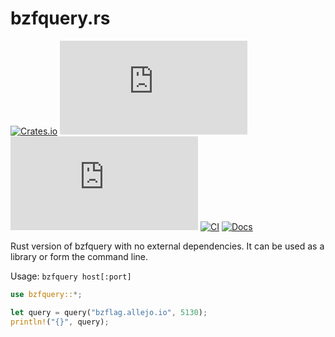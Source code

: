 # bzfquery.rs

[![Crates.io](https://img.shields.io/crates/v/bzfquery)](https://crates.io/crates/bzfquery)
[![GitHub release](https://img.shields.io/github/v/release/BZFlagCommunity/bzfquery.rs?include_prereleases&sort=semver)](https://github.com/BZFlagCommunity/bzfquery.rs/releases)
[![GitHub license](https://img.shields.io/github/license/BZFlagCommunity/bzfquery.rs)](LICENSE)
[![CI](https://github.com/BZFlagCommunity/bzfquery.rs/workflows/CI/badge.svg)](https://github.com/BZFlagCommunity/bzfquery.rs/actions?query=workflow%3ACI)
[![Docs](https://img.shields.io/badge/docs-docs.rs-blue)](https://docs.rs/bzfquery)

Rust version of bzfquery with no external dependencies. It can be used as a library or form the command line.

Usage: `bzfquery host[:port]`

```rust
use bzfquery::*;

let query = query("bzflag.allejo.io", 5130);
println!("{}", query);
```
